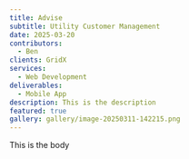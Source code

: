 ```yaml
---
title: Advise
subtitle: Utility Customer Management
date: 2025-03-20
contributors:
  - Ben
clients: GridX
services:
  - Web Development
deliverables:
  - Mobile App
description: This is the description
featured: true
gallery: gallery/image-20250311-142215.png
---
```

This is the body
